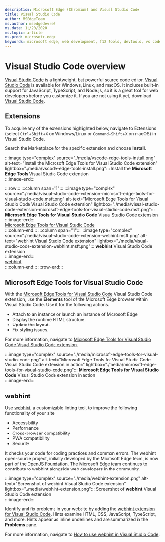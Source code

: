 ```yaml
---
description: Microsoft Edge (Chromium) and Visual Studio Code
title: Visual Studio Code
author: MSEdgeTeam
ms.author: msedgedevrel
ms.date: 11/20/2020
ms.topic: article
ms.prod: microsoft-edge
keywords: microsoft edge, web development, f12 tools, devtools, vs code, visual studio code, debugger, webhint
---
```

# Visual Studio Code overview  

[Visual Studio Code][VisualStudioCodeDocs] is a lightweight, but powerful source code editor.  [Visual Studio Code][VisualStudioCodeDocs] is available for Windows, Linux, and macOS.  It includes built-in support for JavaScript, TypeScript, and Node.js, so it is a great tool for web developers before you customize it.  If you are not using it yet, download [Visual Studio Code][VisualstudioCode].  

## Extensions  

<!--todo: We want to put something like the tiles for extensions Visual Studio Code uses on this page https://code.visualstudio.com/Docs#top-extensions but I don't think this is a markdown page.  I think it's a web page.  I couldn't find anything in https://github.com/Microsoft/vscode-docs that looks like this page. In the meantime, here's what I've come up with: -->  

To acquire any of the extensions highlighted below, navigate to Extensions \(select `Ctrl`+`Shift`+`X` on Windows/Linux or `Command`+`Shift`+`X` on macOS\) in Visual Studio Code.  

Search the Marketplace for the specific extension and choose **Install**.  

:::image type="complex" source="./media/vscode-edge-tools-install.png" alt-text="Install the Microsoft Edge Tools for Visual Studio Code extension" lightbox="./media/vscode-edge-tools-install.png":::
   Install the **Microsoft Edge Tools** Visual Studio Code extension  
:::image-end:::  

:::row:::
   :::column span="1":::
      :::image type="complex" source="./media/visual-studio-code-extension-microsoft-edge-tools-for-visual-studio-code.msft.png" alt-text="Microsoft Edge Tools for Visual Studio Code Visual Studio Code extension" lightbox="./media/visual-studio-code-extension-microsoft-edge-tools-for-visual-studio-code.msft.png":::
         **Microsoft Edge Tools for Visual Studio Code** Visual Studio Code extension  
      :::image-end:::  
      [Microsoft Edge Tools for Visual Studio Code](#microsoft-edge-tools-for-visual-studio-code)  
   :::column-end:::
   :::column span="1":::
      :::image type="complex" source="./media/visual-studio-code-extension-webhint.msft.png" alt-text="webhint Visual Studio Code extension" lightbox="./media/visual-studio-code-extension-webhint.msft.png":::
         **webhint** Visual Studio Code extension  
      :::image-end:::  
      [webhint](#webhint)  
   :::column-end:::
:::row-end:::  

## Microsoft Edge Tools for Visual Studio Code

With the [Microsoft Edge Tools for Visual Studio Code][VisualstudioMarketplaceMicrosoftEdgeToolsVisualStudioCode] Visual Studio Code extension, use the **Elements** tool of the Microsoft Edge browser within Visual Studio Code.  Use it for the following actions.  

*   Attach to an instance or launch an instance of Microsoft Edge.  
*   Display the runtime HTML structure.  
*   Update the layout.  
*   Fix styling issues.  
    
For more information, navigate to [Microsoft Edge Tools for Visual Studio Code Visual Studio Code extension][VisualStudioCodeMicrosoftEdgeDevtoolsExtension].  <!--  Choose the following image to see the extension in action.  -->  
      
:::image type="complex" source="./media/microsoft-edge-tools-for-visual-studio-code.png" alt-text="Microsoft Edge Tools for Visual Studio Code Visual Studio Code extension in action" lightbox="./media/microsoft-edge-tools-for-visual-studio-code.png":::
   **Microsoft Edge Tools for Visual Studio Code** Visual Studio Code extension in action  
:::image-end:::  

## webhint  
      
Use [webhint][WebhintMain], a customizable linting tool, to improve the following functionality of your site.  

*   Accessibility
*   Performance
*   Cross-browser compatibility
*   PWA compatibility
*   Security

It checks your code for coding practices and common errors. The webhint open-source project, initially developed by the Microsoft Edge team, is now part of the [OpenJS Foundation][OpenjsFoundation].  The Microsoft Edge team continues to contribute to webhint alongside web developers in the community.  <!--  Choose the following image to see the extension in action.  -->  
      
:::image type="complex" source="./media/webhint-extension.png" alt-text="Screenshot of webhint Visual Studio Code extension" lightbox="./media/webhint-extension.png":::
   Screenshot of **webhint** Visual Studio Code extension  
:::image-end:::  
      
Identify and fix problems in your website by adding the [webhint extension for Visual Studio Code][VisualstudioMarketplaceWebhint].  Hints examine HTML, CSS, JavaScript, TypeScript, and more.  Hints appear as inline underlines and are summarized in the **Problems** pane.  
      
For more information, navigate to [How to use webhint in Visual Studio Code][VisualStudioCodeWebhint].  

<!--links -->  
 
[VisualStudioCodeMicrosoftEdgeDevtoolsExtension]: ./microsoft-edge-devtools-extension.md "Microsoft Edge DevTools for Visual Studio Code extension | Microsoft Docs"  
[VisualStudioCodeWebhint]: ./webhint.md "Webhint Visual Studio Code Extension | Microsoft Docs"  

[VisualstudioCode]: https://code.visualstudio.com "Visual Studio Code"  
[VisualStudioCodeDocs]: https://code.visualstudio.com/Docs "Documentation | Visual Studio Code"   

[VisualstudioMarketplaceDebuggerMicrosoftEdge]: https://marketplace.visualstudio.com/items?itemName=msjsdiag.debugger-for-edge "Debugger for Microsoft Edge | Visual Studio Marketplace"  
[VisualstudioMarketplaceMicrosoftEdgeToolsVisualStudioCode]: https://marketplace.visualstudio.com/items?itemName=ms-edgedevtools.vscode-edge-devtools "Microsoft Edge Tools for Visual Studio Code | Visual Studio Marketplace"  

[VisualstudioMarketplaceWebhint]: https://marketplace.visualstudio.com/items?itemName=webhint.vscode-webhint "webhint | Visual Studio Marketplace"  

[WebhintMain]:  https://webhint.io "webhint"  
[OpenjsFoundation]:  https://openjsf.org "OpenJS Foundation"  
